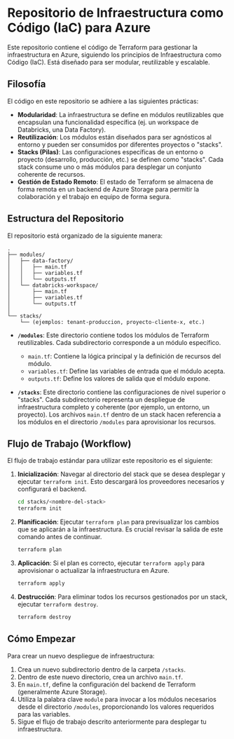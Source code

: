 # Repositorio de Infraestructura como Código (IaC) para Azure

Este repositorio contiene el código de Terraform para gestionar la infraestructura en Azure, siguiendo los principios de Infraestructura como Código (IaC). Está diseñado para ser modular, reutilizable y escalable.

## Filosofía

El código en este repositorio se adhiere a las siguientes prácticas:

- **Modularidad**: La infraestructura se define en módulos reutilizables que encapsulan una funcionalidad específica (ej. un workspace de Databricks, una Data Factory).
- **Reutilización**: Los módulos están diseñados para ser agnósticos al entorno y pueden ser consumidos por diferentes proyectos o "stacks".
- **Stacks (Pilas)**: Las configuraciones específicas de un entorno o proyecto (desarrollo, producción, etc.) se definen como "stacks". Cada stack consume uno o más módulos para desplegar un conjunto coherente de recursos.
- **Gestión de Estado Remoto**: El estado de Terraform se almacena de forma remota en un backend de Azure Storage para permitir la colaboración y el trabajo en equipo de forma segura.

## Estructura del Repositorio

El repositorio está organizado de la siguiente manera:

```
.
├── modules/
│   ├── data-factory/
│   │   ├── main.tf
│   │   ├── variables.tf
│   │   └── outputs.tf
│   └── databricks-workspace/
│       ├── main.tf
│       ├── variables.tf
│       └── outputs.tf
│
└── stacks/
    └── (ejemplos: tenant-produccion, proyecto-cliente-x, etc.)
```

- **`/modules`**: Este directorio contiene todos los módulos de Terraform reutilizables. Cada subdirectorio corresponde a un módulo específico.
  - `main.tf`: Contiene la lógica principal y la definición de recursos del módulo.
  - `variables.tf`: Define las variables de entrada que el módulo acepta.
  - `outputs.tf`: Define los valores de salida que el módulo expone.

- **`/stacks`**: Este directorio contiene las configuraciones de nivel superior o "stacks". Cada subdirectorio representa un despliegue de infraestructura completo y coherente (por ejemplo, un entorno, un proyecto). Los archivos `main.tf` dentro de un stack hacen referencia a los módulos en el directorio `/modules` para aprovisionar los recursos.

## Flujo de Trabajo (Workflow)

El flujo de trabajo estándar para utilizar este repositorio es el siguiente:

1.  **Inicialización**: Navegar al directorio del stack que se desea desplegar y ejecutar `terraform init`. Esto descargará los proveedores necesarios y configurará el backend.

    ```bash
    cd stacks/<nombre-del-stack>
    terraform init
    ```

2.  **Planificación**: Ejecutar `terraform plan` para previsualizar los cambios que se aplicarán a la infraestructura. Es crucial revisar la salida de este comando antes de continuar.

    ```bash
    terraform plan
    ```

3.  **Aplicación**: Si el plan es correcto, ejecutar `terraform apply` para aprovisionar o actualizar la infraestructura en Azure.

    ```bash
    terraform apply
    ```

4.  **Destrucción**: Para eliminar todos los recursos gestionados por un stack, ejecutar `terraform destroy`.

    ```bash
    terraform destroy
    ```

## Cómo Empezar

Para crear un nuevo despliegue de infraestructura:

1.  Crea un nuevo subdirectorio dentro de la carpeta `/stacks`.
2.  Dentro de este nuevo directorio, crea un archivo `main.tf`.
3.  En `main.tf`, define la configuración del backend de Terraform (generalmente Azure Storage).
4.  Utiliza la palabra clave `module` para invocar a los módulos necesarios desde el directorio `/modules`, proporcionando los valores requeridos para las variables.
5.  Sigue el flujo de trabajo descrito anteriormente para desplegar tu infraestructura.
